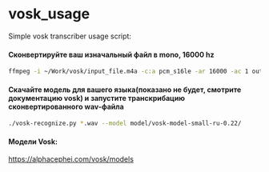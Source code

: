 # vosk_usage
Simple vosk transcriber usage script:

#### Сконвертируйте ваш изначальный файл в mono, 16000 hz
```bash
ffmpeg -i ~/Work/vosk/input_file.m4a -c:a pcm_s16le -ar 16000 -ac 1 output_file.wav 
```
 #### Скачайте модель для вашего языка(показано не будет, смотрите документацию vosk) и запустите транскрибацию сконвертированного wav-файла
```bash
./vosk-recognize.py *.wav --model model/vosk-model-small-ru-0.22/
```
#### Модели Vosk:
https://alphacephei.com/vosk/models
